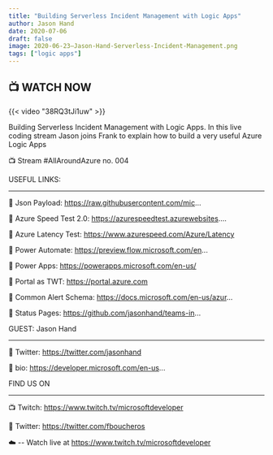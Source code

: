 ```yaml
---
title: "Building Serverless Incident Management with Logic Apps"
author: Jason Hand
date: 2020-07-06
draft: false
image: 2020-06-23–Jason-Hand-Serverless-Incident-Management.png
tags: ["logic apps"]
---
```


## 📺 WATCH NOW

{{< video "38RQ3tJi1uw" >}}

Building Serverless Incident Management with Logic Apps. In this live coding stream Jason joins Frank to explain how to build a very useful Azure Logic Apps

📺 Stream #AllAroundAzure no. 004

USEFUL LINKS:

-----------------------

🔗 Json Payload: https://raw.githubusercontent.com/mic...

🔗 Azure Speed Test 2.0: https://azurespeedtest.azurewebsites....

🔗 Azure Latency Test: https://www.azurespeed.com/Azure/Latency

🔗 Power Automate: https://preview.flow.microsoft.com/en...

🔗 Power Apps: https://powerapps.microsoft.com/en-us/

🔗 Portal as TWT: https://portal.azure.com

🔗 Common Alert Schema: https://docs.microsoft.com/en-us/azur...

🔗 Status Pages: https://github.com/jasonhand/teams-in...


GUEST: Jason Hand

-----------------

🔗 Twitter: https://twitter.com/jasonhand

🔗 bio: https://developer.microsoft.com/en-us...


FIND US ON

---------------

📺 Twitch: https://www.twitch.tv/microsoftdeveloper

🔗 Twitter: https://twitter.com/fboucheros


☁️ -- Watch live at https://www.twitch.tv/microsoftdeveloper